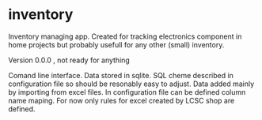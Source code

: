 # inventory
Inventory managing app. Created for tracking electronics component in home projects but probably usefull for any other (small) inventory.

Version 0.0.0 , not ready for anything

Comand line interface.
Data stored in sqlite. SQL cheme described in configuration file so should be resonably easy to adjust.
Data added mainly by importing from excel files. In configuration file can be defined column name maping. For now only rules for excel created by LCSC shop are defined. 